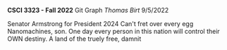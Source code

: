 **CSCI 3323 - Fall 2022**
Git Graph
*Thomas Birt*
9/5/2022

Senator Armstrong for President 2024
Can't fret over every egg
Nanomachines, son.
One day every person in this nation will control their OWN destiny.
A land of the truely free, damnit